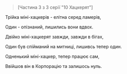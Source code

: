 >[Частина 3 з 3 серії "10 Хацкерят"]

Трійка міні-хацкерів - елітна серед ламерів,

Один - опізнаний, лишились вони вдвох.

Двійко міні-хацкерят завжди, завжди в бігах,

Один був спійманий на митниці, лишивсь тепер один.

Одненький міні-хацкер, тепер працює сам,

Ввійшов він в Корпорацію та залишось нуль.
